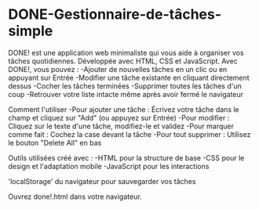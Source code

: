 # DONE-Gestionnaire-de-tâches-simple
DONE! est une application web minimaliste qui vous aide à organiser vos tâches quotidiennes. Développée avec HTML, CSS et JavaScript.
Avec DONE!, vous pouvez :
-Ajouter de nouvelles tâches en un clic ou en appuyant sur Entrée
-Modifier une tâche existante en cliquant directement dessus
-Cocher les tâches terminées
-Supprimer toutes les tâches d'un coup
-Retrouver votre liste intacte même après avoir fermé le navigateur

Comment l'utiliser
-Pour ajouter une tâche : Écrivez votre tâche dans le champ et cliquez sur "Add" (ou appuyez sur Entrée)
-Pour modifier : Cliquez sur le texte d'une tâche, modifiez-le et validez
-Pour marquer comme fait : Cochez la case devant la tâche
-Pour tout supprimer : Utilisez le bouton "Delete All" en bas

Outils utilisées
créé avec :
-HTML pour la structure de base
-CSS pour le design et l'adaptation mobile
-JavaScript pour les interactions

'localStorage' du navigateur pour sauvegarder vos tâches

Ouvrez done!.html dans votre navigateur.

